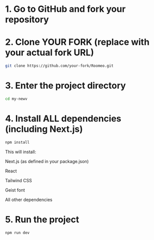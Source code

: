 # 1. Go to GitHub and fork your repository
# 2. Clone YOUR FORK (replace with your actual fork URL)
```bash
git clone https://github.com/your-fork/Roomeo.git
```
# 3. Enter the project directory
```bash
cd my-newv
```

# 4. Install ALL dependencies (including Next.js)
```bash
npm install
```

This will install:

Next.js (as defined in your package.json)

React

Tailwind CSS

Geist font

All other dependencies

# 5. Run the project
```bash
npm run dev
```

